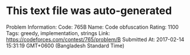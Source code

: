 # This text file was auto-generated

Problem Information:
Code: 765B
Name: Code obfuscation
Rating: 1100
Tags: greedy, implementation, strings
Link: https://codeforces.com/contest/765/problem/B
Submitted At: 2017-02-14 15:31:19 GMT+0600 (Bangladesh Standard Time)
